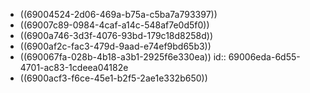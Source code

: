 - ((69004524-2d06-469a-b75a-c5ba7a793397))
- ((69007c89-0984-4caf-a14c-548af7e0d5f0))
- ((6900a746-3d3f-4076-93bd-179c18d8258d))
- ((6900af2c-fac3-479d-9aad-e74ef9bd65b3))
- ((690067fa-028b-4b18-a3b1-2925f6e330ea))
  id:: 69006eda-6d55-4701-ac83-1cdeea04182e
- ((6900acf3-f6ce-45e1-b2f5-2ae1e332b650))